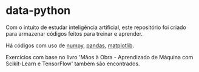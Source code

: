 # data-python

Com o intuito de estudar inteligência artificial, este repositório foi criado para armazenar códigos feitos para treinar e aprender. 

Há códigos com uso de [numpy](https://www.youtube.com/watch?v=9JUAPgtkKpI), [pandas](https://www.youtube.com/watch?v=vmEHCJofslg), [matplotlib](https://www.youtube.com/watch?v=3Xc3CA655Y4).

Exercícios com base no livro 'Mãos à Obra - Aprendizado de Máquina com Scikit-Learn e TensorFlow' também são encontrados.
